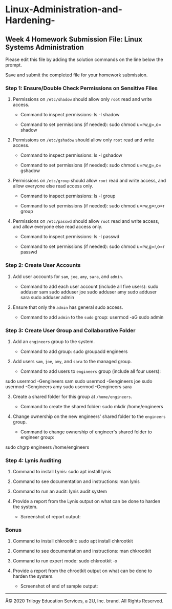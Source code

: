 # Linux-Administration-and-Hardening-

## Week 4 Homework Submission File: Linux Systems Administration

Please edit this file by adding the solution commands on the line below the prompt.

Save and submit the completed file for your homework submission.


### Step 1: Ensure/Double Check Permissions on Sensitive Files

1. Permissions on `/etc/shadow` should allow only `root` read and write access.

    - Command to inspect permissions: 
ls -l shadow 

    - Command to set permissions (if needed): 
sudo chmod u=rw,g=,o= shadow

2. Permissions on `/etc/gshadow` should allow only `root` read and write access.

    - Command to inspect permissions: 
ls -l gshadow 

    - Command to set permissions (if needed): 
sudo chmod u=rw,g=,o= gshadow

3. Permissions on `/etc/group` should allow `root` read and write access, and allow everyone else read access only.

    - Command to inspect permissions: 
ls -l group

    - Command to set permissions (if needed): 
sudo chmod u=rw,g=r,o=r group

4. Permissions on `/etc/passwd` should allow `root` read and write access, and allow everyone else read access only.

    - Command to inspect permissions: 
ls -l passwd 

    - Command to set permissions (if needed): 
sudo chmod u=rw,g=r,o=r passwd

### Step 2: Create User Accounts

1. Add user accounts for `sam`, `joe`, `amy`, `sara`, and `admin`.

    - Command to add each user account (include all five users):
sudo adduser sam
sudo adduser joe
sudo adduser amy
sudo adduser sara
sudo adduser admin

2. Ensure that only the `admin` has general sudo access.

    - Command to add `admin` to the `sudo` group:
usermod -aG sudo admin

### Step 3: Create User Group and Collaborative Folder

1. Add an `engineers` group to the system.

    - Command to add group: 
sudo groupadd engineers

2. Add users `sam`, `joe`, `amy`, and `sara` to the managed group.

    - Command to add users to `engineers` group (include all four users):

sudo usermod -Gengineers sam
sudo usermod -Gengineers joe
sudo usermod -Gengineers amy
sudo usermod -Gengineers sara


3. Create a shared folder for this group at `/home/engineers`.

    - Command to create the shared folder:
sudo mkdir /home/engineers

4. Change ownership on the new engineers' shared folder to the `engineers` group.

    - Command to change ownership of engineer's shared folder to engineer group:

sudo chgrp engineers /home/engineers

### Step 4: Lynis Auditing

1. Command to install Lynis: 
sudo apt install lynis

2. Command to see documentation and instructions: 
man lynis

3. Command to run an audit: 
lynis audit system

4. Provide a report from the Lynis output on what can be done to harden the system.

    - Screenshot of report output:
 



### Bonus
1. Command to install chkrootkit: 
sudo apt install chkrootkit

2. Command to see documentation and instructions:
man chkrootkit

3. Command to run expert mode: 
sudo chkrootkit -x

4. Provide a report from the chrootkit output on what can be done to harden the system.
    - Screenshot of end of sample output:
 




---
Â© 2020 Trilogy Education Services, a 2U, Inc. brand. All Rights Reserved.
